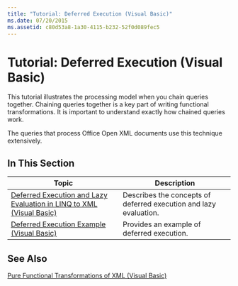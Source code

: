 ```yaml
---
title: "Tutorial: Deferred Execution (Visual Basic)"
ms.date: 07/20/2015
ms.assetid: c80d53a8-1a30-4115-b232-52f0d089fec5
---
```

# Tutorial: Deferred Execution (Visual Basic)
This tutorial illustrates the processing model when you chain queries together. Chaining queries together is a key part of writing functional transformations. It is important to understand exactly how chained queries work.  

 The queries that process Office Open XML documents use this technique extensively.  

## In This Section  


|Topic|Description|  
|-----------|-----------------|  
|[Deferred Execution and Lazy Evaluation in LINQ to XML (Visual Basic)](../../../../visual-basic/programming-guide/concepts/linq/deferred-execution-and-lazy-evaluation-in-linq-to-xml.md)|Describes the concepts of deferred execution and lazy evaluation.|  
|[Deferred Execution Example (Visual Basic)](../../../../visual-basic/programming-guide/concepts/linq/deferred-execution-example.md)|Provides an example of deferred execution.|  

## See Also  
 [Pure Functional Transformations of XML (Visual Basic)](../../../../visual-basic/programming-guide/concepts/linq/pure-functional-transformations-of-xml.md)
